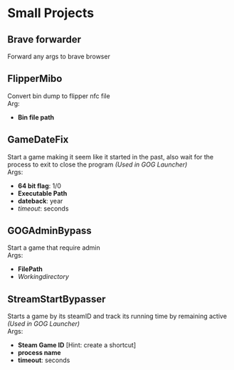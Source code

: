 # Small Projects

## Brave forwarder 
Forward any args to brave browser
## FlipperMibo
Convert bin dump to flipper nfc file \
Arg: 
 - **Bin file path**
## GameDateFix 
Start a game making it seem like it started in the past, also wait for the process to exit to close the program *(Used in GOG Launcher)* \
Args:
 - **64 bit flag**: 1/0
 - **Executable Path**
 - **dateback**: year
 - *timeout*: seconds
## GOGAdminBypass 
Start a game that require admin \
Args:
 - **FilePath**
 - *Workingdirectory*
## StreamStartBypasser 
Starts a game by its steamID and track its running time by remaining active *(Used in GOG Launcher)* \
Args:
 - **Steam Game ID** [Hint: create a shortcut]
 - **process name**
 - **timeout**: seconds
